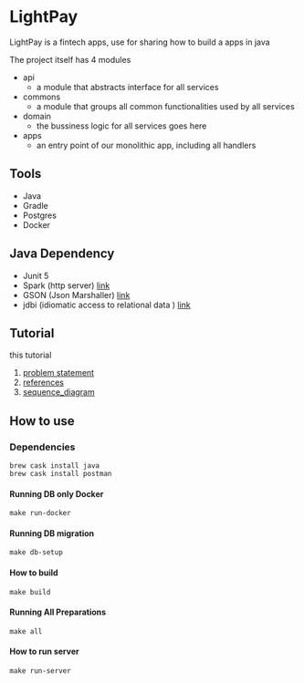  # LightPay
LightPay is a fintech apps, use for sharing how to build a apps in java

The project itself has 4 modules
 - api
   - a module that abstracts interface for all services
 - commons
   - a module that groups all common functionalities used by all services
 - domain
   - the bussiness logic for all services goes here
 - apps
   - an entry point of our monolithic app, including all handlers
   
 
## Tools
* Java
* Gradle
* Postgres
* Docker

## Java Dependency
* Junit 5
* Spark (http server) [link](http://sparkjava.com/)
* GSON (Json Marshaller) [link](https://github.com/google/gson)
* jdbi (idiomatic access to relational data ) [link](https://jdbi.org/)

## Tutorial
this tutorial 
1. [problem statement](tutorial/problem_statement.md)
2. [references](tutorial/reference.md)  
2. [sequence_diagram](tutorial/sequence_diagram.md)  
## How to use

### Dependencies
 ```
brew cask install java
brew cask install postman
 ```

#### Running DB only Docker
 ```
 make run-docker
 ```

#### Running DB migration
 ```
 make db-setup
 ```

#### How to build
 ```
 make build
 ```

#### Running All Preparations
 ```
 make all
 ```


#### How to run server
 ```
 make run-server
 ```

  


